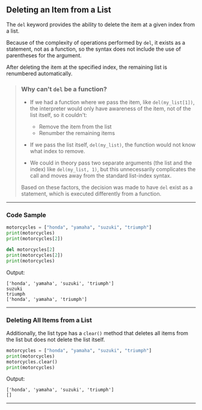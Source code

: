 ## Deleting an Item from a List

The `del` keyword provides the ability to delete the item at a given index from
a list.

Because of the complexity of operations performed by `del`, it exists as a 
statement, not as a function, so the syntax does not include the use of 
parentheses for the argument.

After deleting the item at the specified index, the remaining list is 
renumbered automatically.

> ### Why can't `del` be a function?
> 
> * If we had a function where we pass the item, like `del(my_list[1])`, the
>   interpreter would only have awareness of the item, not of the list itself, 
>   so it couldn't:
>     * Remove the item from the list
>     * Renumber the remaining items
> 
> * If we pass the list itself, `del(my_list)`, the function would not know
>   what index to remove.
> 
> * We could in theory pass two separate arguments (the list and the index) 
>   like `del(my_list, 1)`, but this unnecessarily complicates the call and
>   moves away from the standard list-index syntax.
>
> Based on these factors, the decision was made to have `del` exist as a 
> statement, which is executed differently from a function.

---

### Code Sample

```python
motorcycles = ["honda", "yamaha", "suzuki", "triumph"]
print(motorcycles)
print(motorcycles[2])

del motorcycles[2]
print(motorcycles[2])
print(motorcycles)
```

Output:

```
['honda', 'yamaha', 'suzuki', 'triumph']
suzuki
triumph
['honda', 'yamaha', 'triumph']
```

---

### Deleting All Items from a List

Additionally, the list type has a `clear()` method that deletes all items from 
the list but does not delete the list itself.

```python
motorcycles = ["honda", "yamaha", "suzuki", "triumph"]
print(motorcycles)
motorcycles.clear()
print(motorcycles)
```

Output:

```
['honda', 'yamaha', 'suzuki', 'triumph']
[]
```

---

